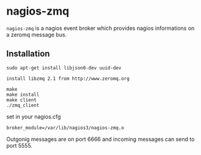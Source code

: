 # nagios-zmq

`nagios-zmq` is a nagios event broker which provides nagios informations
on a zeromq message bus.


## Installation

	sudo apt-get install libjson0-dev uuid-dev

	install libzmq 2.1 from http://www.zeromq.org

	make
	make install
	make client
	./zmq_client


set in your nagios.cfg

	broker_module=/var/lib/nagios3/nagios-zmq.o

Outgonig messages are on port 6666 and incoming messages can send to port 5555.



